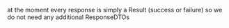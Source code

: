 ﻿at the moment every response is simply a Result (success or failure) so we do not need any additional ResponseDTOs